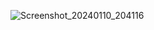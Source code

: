 
![Screenshot_20240110_204116](https://github.com/Solange2002/EvaluacionParcialPaises/assets/153156374/62188719-77e9-4e7a-8859-6671503c93a3)
